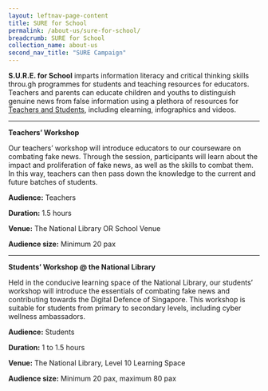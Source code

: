 ```yaml
---
layout: leftnav-page-content
title: SURE for School
permalink: /about-us/sure-for-school/
breadcrumb: SURE for School
collection_name: about-us
second_nav_title: "SURE Campaign"
---
```


**S.U.R.E. for School** imparts information literacy and critical thinking skills throu.gh programmes for students and teaching resources for educators.  Teachers and parents can educate children and youths to distinguish genuine
news from false information using a plethora of resources for [Teachers and Students](/resources/audience/teachers-and-students/primary-level), including elearning, infographics and videos.

<hr>

**Teachers’ Workshop** 

Our teachers’ workshop will introduce educators to our courseware on combating fake news. Through the session, participants will learn about the impact and proliferation of fake news, as well as the skills to combat them. In this way, teachers can then pass down the knowledge to the current and future batches of students. 

**Audience:** Teachers 

**Duration:** 1.5 hours 

**Venue:** The National Library OR School Venue 

**Audience size:**  Minimum 20 pax



<hr>



**Students’ Workshop @ the National Library** 

Held in the conducive learning space of the National Library, our students’ workshop will introduce the essentials of combating fake news and contributing towards the Digital Defence of Singapore. This workshop is suitable for students from primary to secondary levels, including cyber wellness ambassadors. 

**Audience:** Students 

**Duration:** 1 to 1.5 hours 

**Venue:** The National Library, Level 10 Learning Space 

**Audience size:** Minimum 20 pax, maximum 80 pax

